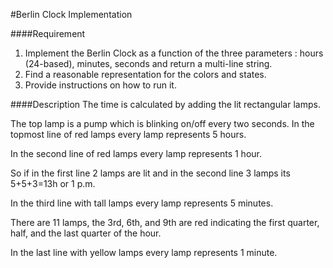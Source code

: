 #Berlin Clock Implementation

####Requirement
1. Implement the Berlin Clock as a function of the three parameters : hours (24-based), minutes, seconds and return a multi-line string. 
2. Find a reasonable representation for the colors and states. 
3. Provide instructions on how to run it.

####Description
The time is calculated by adding the lit rectangular lamps. 

The top lamp is a pump which is blinking on/off every two seconds. In the topmost line of red lamps every lamp represents 5 hours. 

In the second line of red lamps every lamp represents 1 hour. 

So if in the first line 2 lamps are lit and in the second line 3 lamps its 5+5+3=13h or 1 p.m. 

In the third line with tall lamps every lamp represents 5 minutes. 

There are 11 lamps, the 3rd, 6th, and 9th are red indicating the first quarter, half, and the last quarter of the hour. 

In the last line with yellow lamps every lamp represents 1 minute.
